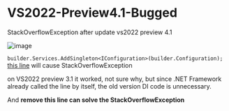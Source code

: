 # VS2022-Preview4.1-Bugged
StackOverflowException after update vs2022 preview 4.1

![image](https://i.imgur.com/9wZvOZp.png)

`builder.Services.AddSingleton<IConfiguration>(builder.Configuration);`
[this line](https://github.com/died/VS2022-Preview4.1-Bugged/blob/d4728eafb92f072ebb193537a97bc6f302c5e21f/VS2022%20Preview4.1%20Bugged/Program.cs#L5) will cause StackOverflowException

on VS2022 preview 3.1 it worked, not sure why, but since .NET Framework already called the line by itself, the old version DI code is unnecessary.

And **remove this line can solve the StackOverflowException**
